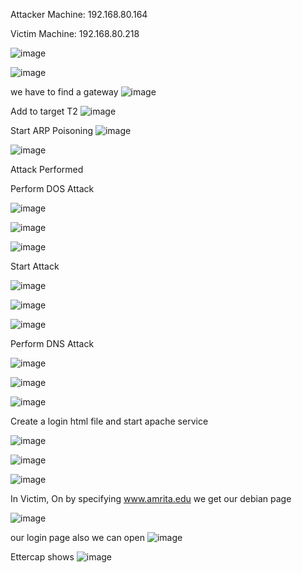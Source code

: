 


Attacker Machine: 192.168.80.164

Victim Machine: 192.168.80.218

![image](https://github.com/jayshah17/Implementation-of-Cyber-Security-Lab/assets/76842630/e87a1a81-be71-4fd0-bc02-c36b44e28e7a)

![image](https://github.com/jayshah17/Implementation-of-Cyber-Security-Lab/assets/76842630/ccb021de-82c9-400e-b842-72f22b505584)

we have to find a gateway 
![image](https://github.com/jayshah17/Implementation-of-Cyber-Security-Lab/assets/76842630/76e1553b-05ee-44a2-922a-ca46d090c470)

Add to target T2
![image](https://github.com/jayshah17/Implementation-of-Cyber-Security-Lab/assets/76842630/54d835e2-7e5c-404f-98e6-18c73d04bd79)

Start ARP Poisoning
![image](https://github.com/jayshah17/Implementation-of-Cyber-Security-Lab/assets/76842630/e7199888-83e4-44bc-8ae4-ad2778766d48)

![image](https://github.com/jayshah17/Implementation-of-Cyber-Security-Lab/assets/76842630/f6dcaefb-0763-4269-a3ff-b7afead455cb)

Attack Performed

Perform DOS Attack

![image](https://github.com/jayshah17/Implementation-of-Cyber-Security-Lab/assets/76842630/4a6e7159-901f-4c4f-b421-cabf39953af8)

![image](https://github.com/jayshah17/Implementation-of-Cyber-Security-Lab/assets/76842630/efe79c85-7a4e-44a4-a661-a282ed3308a7)

![image](https://github.com/jayshah17/Implementation-of-Cyber-Security-Lab/assets/76842630/7be04922-5053-4b9b-a46c-cc4e641c1731)

Start Attack

![image](https://github.com/jayshah17/Implementation-of-Cyber-Security-Lab/assets/76842630/dffda618-5361-42c0-ac37-363f2aee4180)

![image](https://github.com/jayshah17/Implementation-of-Cyber-Security-Lab/assets/76842630/4d9b0bf2-400e-44e3-8392-310b6ead56a7)

![image](https://github.com/jayshah17/Implementation-of-Cyber-Security-Lab/assets/76842630/18891b8a-05ad-4b8b-a4a8-112ad28a9a01)

Perform DNS Attack

![image](https://github.com/jayshah17/Implementation-of-Cyber-Security-Lab/assets/76842630/b5d337eb-911d-4a2a-8bd7-a9a9e54bbd34)

![image](https://github.com/jayshah17/Implementation-of-Cyber-Security-Lab/assets/76842630/90514ca5-600a-4bf8-862c-a253f9868d1e)

![image](https://github.com/jayshah17/Implementation-of-Cyber-Security-Lab/assets/76842630/d9e3f3f4-c1d8-4ec2-b0a8-d77b68bd3bb3)

Create a login html file
and start apache service

![image](https://github.com/jayshah17/Implementation-of-Cyber-Security-Lab/assets/76842630/0f03d88f-8579-4745-b9bc-01b8ba6f9f86)

![image](https://github.com/jayshah17/Implementation-of-Cyber-Security-Lab/assets/76842630/7384c91a-2fb1-41a7-8782-d841f38d7b09)


![image](https://github.com/jayshah17/Implementation-of-Cyber-Security-Lab/assets/76842630/e7275ef6-6de8-4096-8ffc-1a3114d103a6)


In Victim, On by specifying www.amrita.edu we get our debian page 

![image](https://github.com/jayshah17/Implementation-of-Cyber-Security-Lab/assets/76842630/4590da38-2925-4e68-b042-d3df0c8ab998)

our login page also we can open
![image](https://github.com/jayshah17/Implementation-of-Cyber-Security-Lab/assets/76842630/7081e689-7b89-4f5a-9285-db6969a0fd50)

Ettercap shows 
![image](https://github.com/jayshah17/Implementation-of-Cyber-Security-Lab/assets/76842630/a75bfe87-f97d-4714-aa67-25f28384c737)
